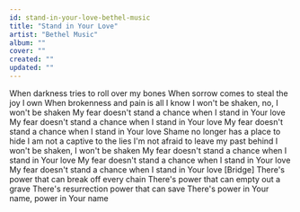 ```yaml
---
id: stand-in-your-love-bethel-music
title: "Stand in Your Love"
artist: "Bethel Music"
album: ""
cover: ""
created: ""
updated: ""
---
```


When darkness tries to roll over my bones
When sorrow comes to steal the joy I own
When brokenness and pain is all I know
I won't be shaken, no, I won't be shaken
My fear doesn't stand a chance when I stand in Your love
My fear doesn't stand a chance when I stand in Your love
My fear doesn't stand a chance when I stand in Your love
Shame no longer has a place to hide
I am not a captive to the lies
I'm not afraid to leave my past behind
I won't be shaken, I won't be shaken
My fear doesn't stand a chance when I stand in Your love
My fear doesn't stand a chance when I stand in Your love
My fear doesn't stand a chance when I stand in Your love
[Bridge]
There's power that can break off every chain
There's power that can empty out a grave
There's resurrection power that can save
There's power in Your name, power in Your name